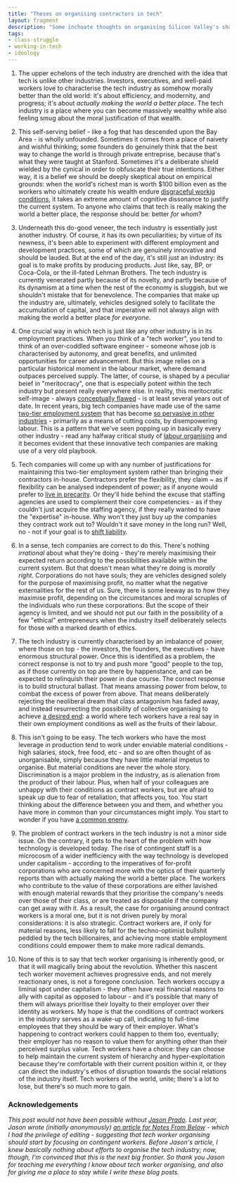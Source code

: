 ```yaml
---
title: "Theses on organising contractors in tech"
layout: fragment
description: "Some inchoate thoughts on organising Silicon Valley's shadow workforce and why it matters."
tags:
- class-struggle
- working-in-tech
- ideology
---
```


1. The upper echelons of the tech industry are drenched with the idea that tech is unlike other industries. Investors, executives, and well-paid workers love to characterise the tech industry as somehow morally better than the old world: it's about efficiency, and modernity, and progress; it's about _actually making the world a better place_. The tech industry is a place where you can become massively wealthy while also feeling smug about the moral justification of that wealth.

2. This self-serving belief - like a fog that has descended upon the Bay Area - is wholly unfounded. Sometimes it comes from a place of naivety and wishful thinking; some founders do genuinely think that the best way to change the world is through private entreprise, because that's what they were taught at Stanford. Sometimes it's a deliberate shield wielded by the cynical in order to obfuscate their true intentions. Either way, it is a belief we should be deeply skeptical about on empirical grounds: when the world's richest man is worth $100 billion even as the workers who ultimately create his wealth endure [disgraceful workig conditions](https://www.newsweek.com/amazon-drivers-warehouse-conditions-workers-complains-jeff-bezos-bernie-1118849), it takes an extreme amount of cognitive dissonance to justify the current system. To anyone who claims that tech is really making the world a better place, the response should be: better _for whom_?

3. Underneath this do-good veneer, the tech industry is essentially just another industry. Of course, it has its own peculiarities; by virtue of its newness, it's been able to experiment with different employment and development practices, some of which are genuinely innovative and should be lauded. But at the end of the day, it's still just an industry: its goal is to make profits by producing products. Just like, say, BP, or Coca-Cola, or the ill-fated Lehman Brothers. The tech industry is currently venerated partly because of its novelty, and partly because of its dynamism at a time when the rest of the economy is sluggish, but we shouldn't mistake that for benevolence. The companies that make up the industry are, ultimately, vehicles designed solely to facilitate the accumulation of capital, and that imperative will not always align with making the world a better place _for everyone_.

4. One crucial way in which tech is just like any other industry is in its employment practices. When you think of a "tech worker", you tend to think of an over-coddled software engineer - someone whose job is characterised by autonomy, and great benefits, and unlimited opportunities for career advancement. But this image relies on a particular historical moment in the labour market, where demand outpaces perceived supply. The latter, of course, is shaped by a peculiar beief in "meritocracy", one that is especially potent within the tech industry but present really everywhere else. In reality, this meritocratic self-image - always [conceptually flawed](https://notesfrombelow.org/article/tech-culture-unions-meritocracy) - is at least several years out of date. In recent years, big tech companies have made use of the same [two-tier employment system](https://notesfrombelow.org/article/organising-silicon-valleys-shadow-workforce) that has become [so pervasive in other industries](https://www.nytimes.com/2010/11/20/business/20wages.html) - primarily as a means of cutting costs, by disempowering labour. This is a pattern that we've seen popping up in basically every other industry - read any halfway critical study of [labour organising](https://www.plutobooks.com/9781786802347/choke-points/) and it becomes evident that these innovative tech companies are making use of a very old playbook.

5. Tech companies will come up with any number of justifications for maintaining this two-tier employment system rather than bringing their contractors in-house. Contractors prefer the flexibility, they claim ~ as if flexibility can be analysed independent of power; as if anyone would prefer to [live in precarity](https://www.theguardian.com/technology/2018/dec/20/facebook-contractors-filter-digital-labor-dispute-christmas). Or they'll hide behind the excuse that staffing agencies are used to complement their core competencies - as if they couldn't just acquire the staffing agency, if they really wanted to have the "expertise" in-house. Why won't they just buy up the companies they contract work out to? Wouldn't it save money in the long run? Well, no - not if your goal is to [shift liability](https://notesfrombelow.org/article/organising-silicon-valleys-shadow-workforce).

6. In a sense, tech companies are correct to do this. There's nothing _irrational_ about what they're doing - they're merely maximising their expected return according to the possibilities available within the current system. But that doesn't mean what they're doing is _morally right_. Corporations do not have souls; they are vehicles designed solely for the purpose of maximising profit, no matter what the negative externalities for the rest of us. Sure, there is some leeway as to _how_ they maximise profit, depending on the circumstances and moral scruples of the individuals who run these corporations. But the scope of their agency is limited, and we should not put our faith in the possibility of a few "ethical" entrepreneurs when the industry itself deliberately selects for those with a marked dearth of ethics.

7. The tech industry is currently characterised by an imbalance of power, where those on top - the investors, the founders, the executives - have enormous structural power. Once this is identified as a problem, the correct response is not to try and push more "good" people to the top, as if those currently on top are there by happenstance, and can be expected to relinquish their power in due course. The correct response is to build structural ballast. That means amassing power from below, to combat the excess of power from above. That means deliberately rejecting the neoliberal dream that class antagonism has faded away, and instead resurrecting the possibility of collective organising to achieve [a desired end](https://novaramedia.com/2018/06/27/now-is-the-time-for-worker-power-in-the-tech-industry/): a world where tech workers have a real say in their own employment conditions as well as the fruits of their labour.

8. This isn't going to be easy. The tech workers who have the most leverage in production tend to work under enviable material conditions - high salaries, stock, free food, etc - and so are often thought of as unorganisable, simply because they have little material impetus to organise. But material conditions are never the whole story. Discrimination is a major problem in the industry, as is alienation from the product of their labour. Plus, when half of your colleagues are unhappy with their conditions as contract workers, but are afraid to speak up due to fear of retaliation, that affects you, too. You start thinking about the difference between you and them, and whether you have more in common than your circumstances might imply. You start to wonder if you have [a common enemy](https://k-punk.org/remember-who-the-enemy-is/).

9. The problem of contract workers in the tech industry is not a minor side issue. On the contrary, it gets to the heart of the problem with how technology is developed today. The rise of contingent staff is a microcosm of a wider inefficiency with the way technology is developed under capitalism - according to the imperatives of for-profit corporations who are concerned more with the optics of their quarterly reports than with actually making the world a better place. The workers who contribute to the value of these corporations are either lavished with enough material rewards that they prioritise the company's needs over those of their class, or are treated as disposable if the company can get away with it. As a result, the case for organising around contract workers is a moral one, but it is not driven purely by moral considerations: it is also strategic. Contract workers are, if only for material reasons, less likely to fall for the techno-optimist bullshit peddled by the tech billionaires, and achieving more stable employment conditions could empower them to make more radical demands.

10. None of this is to say that tech worker organising is inherently good, or that it will magically bring about the revolution. Whether this nascent tech worker movement achieves progressive ends, and not merely reactionary ones, is not a foregone conclusion. Tech workers occupy a liminal spot under capitalism - they often have real financial reasons to ally with capital as opposed to labour - and it's possible that many of them will always prioritise their loyalty to their employer over their identity as workers. My hope is that the conditions of contract workers in the industry serves as a wake-up call, indicating to full-time employees that they should be wary of their employer. What's happening to contract workers could happen to them too, eventually; their employer has no reason to value them for anything other than their perceived surplus value. Tech workers have a choice: they can choose to help maintain the current system of hierarchy and hyper-exploitation because they're comfortable with their current position within it, or they can direct the industry's ethos of disruption towards the social relations of the industry itself. Tech workers of the world, unite; there's a lot to lose, but there's so much more to gain.

### Acknowledgements

_This post would not have been possible without [Jason Prado](https://twitter.com/jasonpjason). Last year, Jason wrote (initially anonymously) [an article for Notes From Below](https://notesfrombelow.org/article/prospects-for-organizing-the-tech-industry) - which I had the privilege of editing - suggesting that tech worker organising should start by focusing on contingent workers. Before Jason's article, I knew basically nothing about efforts to organise the tech industry; now, though, I'm convinced that this is the next big frontier. So thank you Jason for teaching me everything I know about tech worker organising, and also for giving me a place to stay while I write these blog posts._

